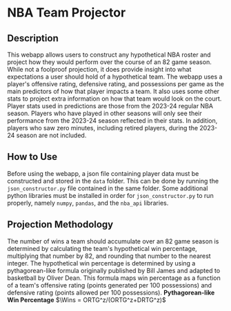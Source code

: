 # NBA Team Projector
## Description
This webapp allows users to construct any hypothetical NBA roster and project how they would perform over the course of an 82 game season. While not a foolproof projection, it does provide insight into what expectations a user should hold of a hypothetical team.
The webapp uses a player's offensive rating, defensive rating, and possessions per game as the main predictors of how that player impacts a team. It also uses some other stats to project extra information on how that team would look on the court.
Player stats used in predictions are those from the 2023-24 regular NBA season. Players who have played in other seasons will only see their performance from the 2023-24 season reflected in their stats. In addition, players who saw zero minutes, including retired players, during the 2023-24 season are not included.
## How to Use
Before using the webapp, a json file containing player data must be constructed and stored in the `data` folder. This can be done by running the `json_constructor.py` file contained in the same folder. Some additional python libraries must be installed in order for `json_constructor.py` to run properly, namely `numpy`, `pandas`, and the `nba_api` libraries.
<!-- add section on how to host to local server -->
## Projection Methodology
The number of wins a team should accumulate over an 82 game season is determined by calculating the team's hypothetical win percentage, multiplying that number by 82, and rounding that number to the nearest integer. The hypothetical win percentage is determined by using a pythagorean-like formula originally published by Bill James and adapted to basketball by Oliver Dean. This formula maps win percentage as a function of a team's offensive rating (points generated per 100 possessions) and defensive rating (points allowed per 100 possessions).
**Pythagorean-like Win Percentage**
$`\Wins = ORTG^z/(ORTG^z+DRTG^z)`$